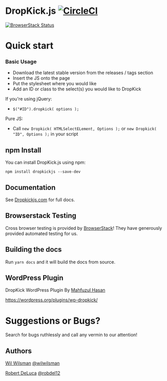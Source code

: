 # DropKick.js [![CircleCI](https://circleci.com/gh/Robdel12/DropKick/tree/master.svg?style=svg)](https://circleci.com/gh/Robdel12/DropKick/tree/master)
[![BrowserStack Status](https://www.browserstack.com/automate/badge.svg?badge_key=RnlldmErREpQM092WDc2Tzl5bEVGVFVFV1l4UFdYbWM4WWJadDV1dUNwTT0tLWdXWDBQSERtb0kxTGozVzBjZVBaRWc9PQ==--bd38dd39be257847e3c43c5064c1f01059d782b9%)](https://www.browserstack.com/automate/public-build/RnlldmErREpQM092WDc2Tzl5bEVGVFVFV1l4UFdYbWM4WWJadDV1dUNwTT0tLWdXWDBQSERtb0kxTGozVzBjZVBaRWc9PQ==--bd38dd39be257847e3c43c5064c1f01059d782b9%)

# Quick start

### Basic Usage

- Download the latest stable version from the releases / tags section
- Insert the JS onto the page
- Put the stylesheet where you would like
- Add an ID or class to the select(s) you would like to DropKick

If you're using jQuery:
- `$("#ID").dropkick( options );`

Pure JS:
- Call `new Dropkick( HTMLSelectELement, Options );` or `new Dropkick( "ID", Options );` in your script

## npm Install

You can install DropKick.js using npm:

`npm install dropkickjs --save-dev`

## Documentation

See [Dropkickjs.com](http://dropkickjs.com) for full docs.

## Browserstack Testing

Cross browser testing is provided
by [BrowserStack](https://www.browserstack.com)! They have generously
provided automated testing for us.

## Building the docs

Run `yarn docs` and it will build the docs from source.

## WordPress Plugin
DropKick WordPress Plugin By [Mahfuzul Hasan](http://www.mahfuzulhasan.com/)

https://wordpress.org/plugins/wp-dropkick/


Suggestions or Bugs?
====================

Search for bugs ruthlessly and call any vermin to our attention!

## Authors
[Wil Wilsman](http://wilwilsman.com) [@wilwilsman](http://twitter.com/wilwilsman)

[Robert DeLuca](http://robert-deluca.com) [@robdel12](http://twitter.com/robdel12)
